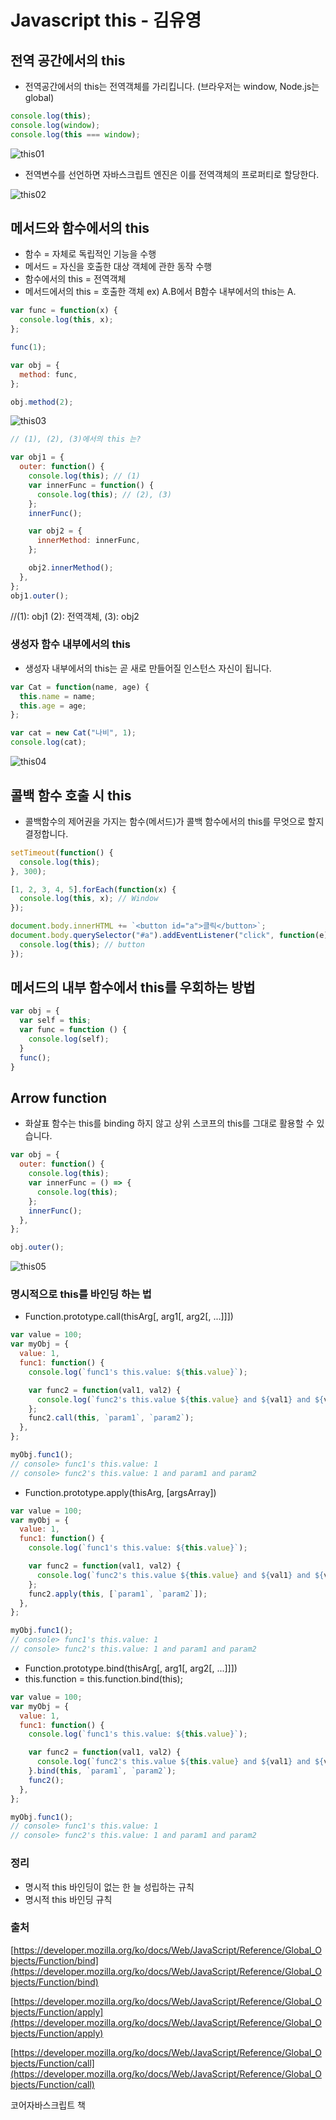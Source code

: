 # Javascript this - 김유영

## 전역 공간에서의 this

- 전역공간에서의 this는 전역객체를 가리킵니다. (브라우저는 window, Node.js는 global)

```javascript
console.log(this);
console.log(window);
console.log(this === window);
```

![this01](https://user-images.githubusercontent.com/38618187/91383570-68751300-e867-11ea-8c41-0bf5b32bc830.png)

- 전역변수를 선언하면 자바스크립트 엔진은 이를 전역객체의 프로퍼티로 할당한다.

![this02](https://user-images.githubusercontent.com/38618187/91383576-6ad76d00-e867-11ea-8bf8-a94e861f233e.png)

## 메서드와 함수에서의 this

- 함수 = 자체로 독립적인 기능을 수행
- 메서드 = 자신을 호출한 대상 객체에 관한 동작 수행
- 함수에서의 this = 전역객체
- 메서드에서의 this = 호출한 객체 ex) A.B에서 B함수 내부에서의 this는 A.

```javascript
var func = function(x) {
  console.log(this, x);
};

func(1);

var obj = {
  method: func,
};

obj.method(2);
```

![this03](https://user-images.githubusercontent.com/38618187/91383577-6b700380-e867-11ea-9b95-1d1feb2fd16d.png)

```javascript
// (1), (2), (3)에서의 this 는?

var obj1 = {
  outer: function() {
    console.log(this); // (1)
    var innerFunc = function() {
      console.log(this); // (2), (3)
    };
    innerFunc();

    var obj2 = {
      innerMethod: innerFunc,
    };

    obj2.innerMethod();
  },
};
obj1.outer();
```

//(1): obj1 (2): 전역객체, (3): obj2

### 생성자 함수 내부에서의 this

- 생성자 내부에서의 this는 곧 새로 만들어질 인스턴스 자신이 됩니다.

```javascript
var Cat = function(name, age) {
  this.name = name;
  this.age = age;
};

var cat = new Cat("나비", 1);
console.log(cat);
```

![this04](https://user-images.githubusercontent.com/38618187/91383579-6c089a00-e867-11ea-974a-f2ca2e9e8b27.png)

## 콜백 함수 호출 시 this

- 콜백함수의 제어권을 가지는 함수(메서드)가 콜백 함수에서의 this를 무엇으로 할지 결정합니다.

```javascript
setTimeout(function() {
  console.log(this);
}, 300);

[1, 2, 3, 4, 5].forEach(function(x) {
  console.log(this, x); // Window
});

document.body.innerHTML += `<button id="a">클릭</button>`;
document.body.querySelector("#a").addEventListener("click", function(e) {
  console.log(this); // button
});
```

## 메서드의 내부 함수에서 this를 우회하는 방법

```javascript
var obj = {
  var self = this;
  var func = function () {
    console.log(self);
  }
  func();
}
```

## Arrow function

- 화살표 함수는 this를 binding 하지 않고 상위 스코프의 this를 그대로 활용할 수 있습니다.

```javascript
var obj = {
  outer: function() {
    console.log(this);
    var innerFunc = () => {
      console.log(this);
    };
    innerFunc();
  },
};

obj.outer();
```

![this05](https://user-images.githubusercontent.com/38618187/91383580-6ca13080-e867-11ea-8bca-b3fb71502863.png)

### 명시적으로 this를 바인딩 하는 법

- Function.prototype.call(thisArg[, arg1[, arg2[, ...]]])

```javascript
var value = 100;
var myObj = {
  value: 1,
  func1: function() {
    console.log(`func1's this.value: ${this.value}`);

    var func2 = function(val1, val2) {
      console.log(`func2's this.value ${this.value} and ${val1} and ${val2}`);
    };
    func2.call(this, `param1`, `param2`);
  },
};

myObj.func1();
// console> func1's this.value: 1
// console> func2's this.value: 1 and param1 and param2
```

- Function.prototype.apply(thisArg, [argsArray])

```javascript
var value = 100;
var myObj = {
  value: 1,
  func1: function() {
    console.log(`func1's this.value: ${this.value}`);

    var func2 = function(val1, val2) {
      console.log(`func2's this.value ${this.value} and ${val1} and ${val2}`);
    };
    func2.apply(this, [`param1`, `param2`]);
  },
};

myObj.func1();
// console> func1's this.value: 1
// console> func2's this.value: 1 and param1 and param2
```

- Function.prototype.bind(thisArg[, arg1[, arg2[, ...]]])
- this.function = this.function.bind(this);

```javascript
var value = 100;
var myObj = {
  value: 1,
  func1: function() {
    console.log(`func1's this.value: ${this.value}`);

    var func2 = function(val1, val2) {
      console.log(`func2's this.value ${this.value} and ${val1} and ${val2}`);
    }.bind(this, `param1`, `param2`);
    func2();
  },
};

myObj.func1();
// console> func1's this.value: 1
// console> func2's this.value: 1 and param1 and param2
```

### 정리

- 명시적 this 바인딩이 없는 한 늘 성립하는 규칙
- 명시적 this 바인딩 규칙

### 출처

[https://developer.mozilla.org/ko/docs/Web/JavaScript/Reference/Global_Objects/Function/bind](https://developer.mozilla.org/ko/docs/Web/JavaScript/Reference/Global_Objects/Function/bind)

[https://developer.mozilla.org/ko/docs/Web/JavaScript/Reference/Global_Objects/Function/apply](https://developer.mozilla.org/ko/docs/Web/JavaScript/Reference/Global_Objects/Function/apply)

[https://developer.mozilla.org/ko/docs/Web/JavaScript/Reference/Global_Objects/Function/call](https://developer.mozilla.org/ko/docs/Web/JavaScript/Reference/Global_Objects/Function/call)

코어자바스크립트 책
